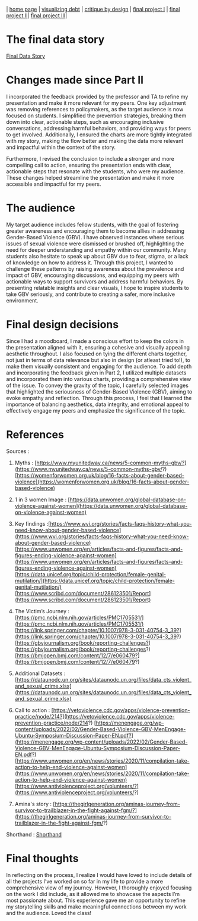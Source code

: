 | [home page](https://herleapoorva.github.io/apoorvaherle-portfolio/) | [visualizing debt](https://herleapoorva.github.io/apoorvaherle-portfolio/visualizing-government-debt) | [critique by design](https://herleapoorva.github.io/apoorvaherle-portfolio/critiqueBYdesign) | [final project I](https://herleapoorva.github.io/apoorvaherle-portfolio/final-project-ApoorvaHerle) | [final project II](https://herleapoorva.github.io/apoorvaherle-portfolio/final-project-part-two)| [final project III](https://herleapoorva.github.io/apoorvaherle-portfolio/final-project-part-three)|

# The final data story
[Final Data Story](https://carnegiemellon.shorthandstories.com/shattering-the-cycle-of-gender-based-violence/index.html) 

# Changes made since Part II

I incorporated the feedback provided by the professor and TA to refine my presentation and make it more relevant for my peers. One key adjustment was removing references to policymakers, as the target audience is now focused on students. I simplified the prevention strategies, breaking them down into clear, actionable steps, such as encouraging inclusive conversations, addressing harmful behaviors, and providing ways for peers to get involved. Additionally, I ensured the charts are more tightly integrated with my story, making the flow better and making the data more relevant and impactful within the context of the story.

Furthermore, I revised the conclusion to include a stronger and more compelling call to action, ensuring the presentation ends with clear, actionable steps that resonate with the students, who were my audience. These changes helped streamline the presentation and make it more accessible and impactful for my peers.

# The audience

My target audience includes fellow students, with the goal of fostering greater awareness and encouraging them to become allies in addressing Gender-Based Violence (GBV). I have observed instances where serious issues of sexual violence were dismissed or brushed off, highlighting the need for deeper understanding and empathy within our community. Many students also hesitate to speak up about GBV due to fear, stigma, or a lack of knowledge on how to address it. Through this project, I wanted to challenge these patterns by raising awareness about the prevalence and impact of GBV, encouraging discussions, and equipping my peers with actionable ways to support survivors and address harmful behaviors. By presenting relatable insights and clear visuals, I hope to inspire students to take GBV seriously, and contribute to creating a safer, more inclusive environment.

# Final design decisions

Since I had a moodboard, I made a conscious effort to keep the colors in the presentation aligned with it, ensuring a cohesive and visually appealing aesthetic throughout. I also focused on tying the different charts together, not just in terms of data relevance but also in design (or atleast tried to!), to make them visually consistent and engaging for the audience. To add depth and incorporating the feedback given in Part 2, I utilized multiple datasets and incorporated them into various charts, providing a comprehensive view of the issue. To convey the gravity of the topic, I carefully selected images that highlighted the seriousness of Gender-Based Violence (GBV), aiming to evoke empathy and reflection. Through this process, I feel that I learned the importance of balancing aesthetics, data integrity, and emotional appeal to effectively engage my peers and emphasize the significance of the topic.

# References

Sources :
1. Myths : [https://www.myunitedway.ca/news/5-common-myths-gbv/?](https://www.myunitedway.ca/news/5-common-myths-gbv/?)
           [https://womenforwomen.org.uk/blog/16-facts-about-gender-based-violence](https://womenforwomen.org.uk/blog/16-facts-about-gender-based-violence)
2. 1 in 3 women Image : [https://data.unwomen.org/global-database-on-violence-against-women](https://data.unwomen.org/global-database-on-violence-against-women)
3. Key findings :[https://www.wvi.org/stories/facts-faqs-history-what-you-need-know-about-gender-based-violence](https://www.wvi.org/stories/facts-faqs-history-what-you-need-know-about-gender-based-violence)
                 [https://www.unwomen.org/en/articles/facts-and-figures/facts-and-figures-ending-violence-against-women](https://www.unwomen.org/en/articles/facts-and-figures/facts-and-figures-ending-violence-against-women)
                 [https://data.unicef.org/topic/child-protection/female-genital-mutilation/](https://data.unicef.org/topic/child-protection/female-genital-mutilation/)
                 [https://www.scribd.com/document/286123501/Report](https://www.scribd.com/document/286123501/Report)
5. The Victim’s Journey : [https://pmc.ncbi.nlm.nih.gov/articles/PMC1705531/](https://pmc.ncbi.nlm.nih.gov/articles/PMC1705531/)
                          [https://link.springer.com/chapter/10.1007/978-3-031-40754-3_39?](https://link.springer.com/chapter/10.1007/978-3-031-40754-3_39?)
                          [https://gbvjournalism.org/book/reporting-challenges?](https://gbvjournalism.org/book/reporting-challenges?)
                          [https://bmjopen.bmj.com/content/12/7/e060479?](https://bmjopen.bmj.com/content/12/7/e060479?)
6. Additional Datasets : [https://dataunodc.un.org/sites/dataunodc.un.org/files/data_cts_violent_and_sexual_crime.xlsx](https://dataunodc.un.org/sites/dataunodc.un.org/files/data_cts_violent_and_sexual_crime.xlsx)
7. Call to action : [https://vetoviolence.cdc.gov/apps/violence-prevention-practice/node/214?](https://vetoviolence.cdc.gov/apps/violence-prevention-practice/node/214?)
                    [https://menengage.org/wp-content/uploads/2022/02/Gender-Based-Violence-GBV-MenEngage-Ubuntu-Symposium-Discussion-Paper-EN.pdf?](https://menengage.org/wp-content/uploads/2022/02/Gender-Based-Violence-GBV-MenEngage-Ubuntu-Symposium-Discussion-Paper-EN.pdf?)
                    [https://www.unwomen.org/en/news/stories/2020/11/compilation-take-action-to-help-end-violence-against-women](https://www.unwomen.org/en/news/stories/2020/11/compilation-take-action-to-help-end-violence-against-women)
                    [https://www.antiviolenceproject.org/volunteers/?](https://www.antiviolenceproject.org/volunteers/?)
   
8. Amina's story : [https://thegirlgeneration.org/aminas-journey-from-survivor-to-trailblazer-in-the-fight-against-fgm/?](https://thegirlgeneration.org/aminas-journey-from-survivor-to-trailblazer-in-the-fight-against-fgm/?)

Shorthand : [Shorthand](https://carnegiemellon.shorthandstories.com/shattering-the-cycle-of-gender-based-violence/index.html) 


# Final thoughts

In reflecting on the process, I realize I would have loved to include details of all the projects I’ve worked on so far in my life to provide a more comprehensive view of my journey. However, I thoroughly enjoyed focusing on the work I did include, as it allowed me to showcase the aspects I’m most passionate about. This experience gave me an opportunity to refine my storytelling skills and make meaningful connections between my work and the audience. Loved the class! 
